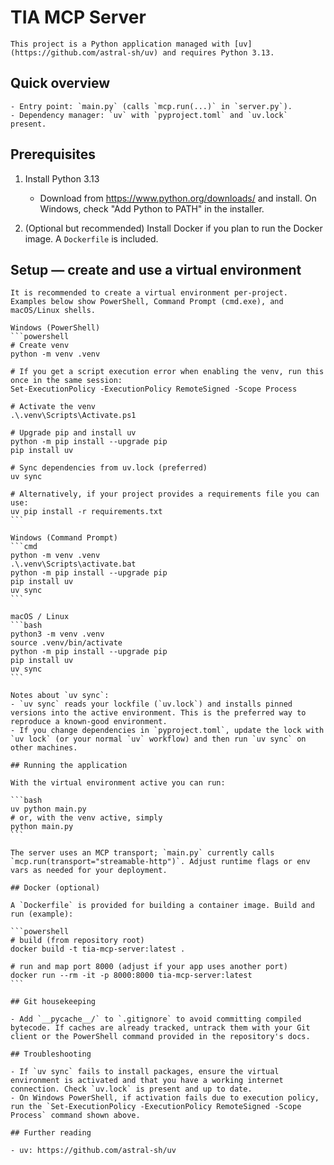 
# TIA MCP Server

    This project is a Python application managed with [uv](https://github.com/astral-sh/uv) and requires Python 3.13.

## Quick overview

    - Entry point: `main.py` (calls `mcp.run(...)` in `server.py`).
    - Dependency manager: `uv` with `pyproject.toml` and `uv.lock` present.

## Prerequisites

1. Install Python 3.13
    - Download from https://www.python.org/downloads/ and install. On Windows, check "Add Python to PATH" in the installer.

2. (Optional but recommended) Install Docker if you plan to run the Docker image. A `Dockerfile` is included.

## Setup — create and use a virtual environment

    It is recommended to create a virtual environment per-project. Examples below show PowerShell, Command Prompt (cmd.exe), and macOS/Linux shells.

    Windows (PowerShell)
    ```powershell
    # Create venv
    python -m venv .venv

    # If you get a script execution error when enabling the venv, run this once in the same session:
    Set-ExecutionPolicy -ExecutionPolicy RemoteSigned -Scope Process

    # Activate the venv
    .\.venv\Scripts\Activate.ps1

    # Upgrade pip and install uv
    python -m pip install --upgrade pip
    pip install uv

    # Sync dependencies from uv.lock (preferred)
    uv sync

    # Alternatively, if your project provides a requirements file you can use:
    uv pip install -r requirements.txt
    ```

    Windows (Command Prompt)
    ```cmd
    python -m venv .venv
    .\.venv\Scripts\activate.bat
    python -m pip install --upgrade pip
    pip install uv
    uv sync
    ```

    macOS / Linux
    ```bash
    python3 -m venv .venv
    source .venv/bin/activate
    python -m pip install --upgrade pip
    pip install uv
    uv sync
    ```

    Notes about `uv sync`:
    - `uv sync` reads your lockfile (`uv.lock`) and installs pinned versions into the active environment. This is the preferred way to reproduce a known-good environment.
    - If you change dependencies in `pyproject.toml`, update the lock with `uv lock` (or your normal `uv` workflow) and then run `uv sync` on other machines.

    ## Running the application

    With the virtual environment active you can run:

    ```bash
    uv python main.py
    # or, with the venv active, simply
    python main.py
    ```

    The server uses an MCP transport; `main.py` currently calls `mcp.run(transport="streamable-http")`. Adjust runtime flags or env vars as needed for your deployment.

    ## Docker (optional)

    A `Dockerfile` is provided for building a container image. Build and run (example):

    ```powershell
    # build (from repository root)
    docker build -t tia-mcp-server:latest .

    # run and map port 8000 (adjust if your app uses another port)
    docker run --rm -it -p 8000:8000 tia-mcp-server:latest
    ```

    ## Git housekeeping

    - Add `__pycache__/` to `.gitignore` to avoid committing compiled bytecode. If caches are already tracked, untrack them with your Git client or the PowerShell command provided in the repository's docs.

    ## Troubleshooting

    - If `uv sync` fails to install packages, ensure the virtual environment is activated and that you have a working internet connection. Check `uv.lock` is present and up to date.
    - On Windows PowerShell, if activation fails due to execution policy, run the `Set-ExecutionPolicy -ExecutionPolicy RemoteSigned -Scope Process` command shown above.

    ## Further reading

    - uv: https://github.com/astral-sh/uv

